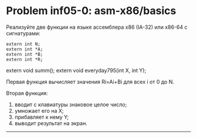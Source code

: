 **Problem inf05-0: asm-x86/basics**
============================================

Реализуйте две функции на языке ассемблера x86 (IA-32) или x86-64 с сигнатурами:

    extern int N;
    extern int *A;
    extern int *B;
    extern int *R;

extern void summ();
extern void everyday795(int X, int Y);
      
Первая функция вычисляет значения Ri=Ai+Bi для всех i от 0 до N.

Вторая функция:

1. вводит с клавиатуры знаковое целое число;
2. умножает его на X;
3. прибавляет к нему Y;
4. выводит результат на экран.

***
